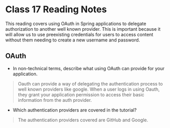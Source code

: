 # Class 17 Reading Notes

This reading covers using OAuth in Spring applications to delegate authorization to another well known provider.  This is important because it will allow us to use preexisting credentials for users to access content without them needing to create a new username and password.

## OAuth

- In non-technical terms, describe what using OAuth can provide for your application.

> Oauth can provide a way of delegating the authentication process to well known providers like google.  When a user logs in using Oauth, they grant your application permission to access their basic information from the auth provider.

- Which authentication providers are covered in the tutorial?

> The authentication providers covered are GitHub and Google.